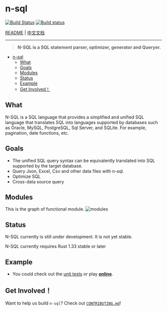 # n-sql

[![Build Status](https://travis-ci.org/mokeyish/n-sql.svg?branch=master)](https://travis-ci.org/mokeyish/n-sql)
[![Build status](https://ci.appveyor.com/api/projects/status/ky63jhxhsq8rb2vy/branch/master?svg=true)](https://ci.appveyor.com/project/mokeyish/n-sql/branch/master)

[README](README.md) | [中文文档](README_zh_CN.md)

---

> **N-SQL is a SQL statement parser, optimizer, generator and Queryer.**


- [n-sql](#n-sql)
  - [What](#what)
  - [Goals](#goals)
  - [Modules](#modules)
  - [Status](#status)
  - [Example](#example)
  - [Get Involved！](#get-involved)

## What

N-SQL is a SQL language that provides a simplified and unified SQL language that translates SQL into languages ​​supported by databases such as Oracle, MySQL, PostgreSQL, Sql Server, and SQLite. For example, pagination, date functions, etc.

## Goals

- The unified SQL query syntax can be equivalently translated into SQL supported by the target database.
- Query Json, Excel, Csv and other data files with n-sql.
- Optimize SQL
- Cross-data source query

## Modules

This is the graph of functional module.
![modules](./docs/assets/misc/nsql_modules.png)

## Status

N-SQL currently is still under development. It is not yet stable.

N-SQL currently requires Rust 1.33 stable or later

## Example

- You could check out the [unit tests](./tests) or play **[online](https://n-sql.yish.org/playground/)**.

## Get Involved！

Want to help us build `n-sql`? Check out [`CONTRIBUTING.md`](./CONTRIBUTING.md)!
